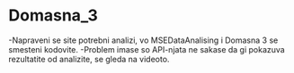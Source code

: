# Domasna_3

-Napraveni se site potrebni analizi, vo MSEDataAnalising i Domasna 3 se smesteni kodovite.
-Problem imase so API-njata ne sakase da gi pokazuva rezultatite od analizite, se gleda na videoto.
